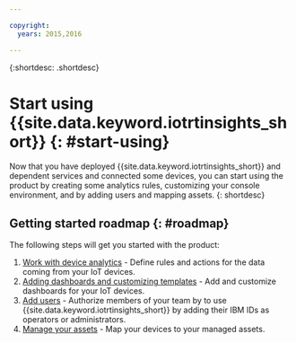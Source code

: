 ```yaml
---

copyright:
  years: 2015,2016

---
```


{:shortdesc: .shortdesc}

# Start using {{site.data.keyword.iotrtinsights_short}} {: #start-using}
Now that you have deployed {{site.data.keyword.iotrtinsights_short}} and dependent services and connected some devices, you can start using the product by creating some analytics rules, customizing your console environment, and by adding users and mapping assets.
{: shortdesc}

## Getting started roadmap  {: #roadmap}
The following steps will get you started with the product:  
1. [Work with device analytics](rules.html "Work with device analytics") - Define rules and actions for the data coming from your IoT devices.
2. [Adding dashboards and customizing templates](dashboards.html "Work with device analytics") - Add and customize dashboards for your IoT devices.
3. [Add users](users.html "Add users") - Authorize members of your team by to use {{site.data.keyword.iotrtinsights_short}} by adding their IBM IDs as operators or administrators.
4. [Manage your assets](assets.html "Manage your assets") - Map your devices to your managed assets.
